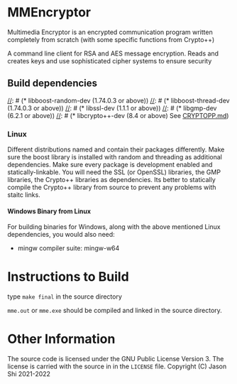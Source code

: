 # MMEncryptor

Multimedia Encryptor is an encrypted communication program written completely from scratch (with some specific functions from Crypto++)

A command line client for RSA and AES message encryption. Reads and creates keys and use sophisticated cipher systems to ensure security

## Build dependencies

[//]: # (Depending on each version of Linux, the packages are named differently)
[//]: # (### Linux)
[//]: # (* libboost-random-dev (1.74.0.3 or above))
[//]: # (* libboost-thread-dev (1.74.0.3 or above))
[//]: # (* libssl-dev (1.1.1 or above))
[//]: # (* libgmp-dev (6.2.1 or above))
[//]: # (* libcrypto++-dev (8.4 or above) See [CRYPTOPP.md](./CRYPTOPP.md))

### Linux

Different distributions named and contain their packages differently. Make sure the boost library is installed with random and threading as additional dependencies. Make sure every package is development enabled and statically-linkable. You will need the SSL (or OpenSSL) libraries, the GMP libraries, the Crypto++ libraries as dependencies. Its better to statically compile the Crypto++ library from source to prevent any problems with staitc links.

#### Windows Binary from Linux

For building binaries for Windows, along with the above mentioned Linux dependencies, you would also need:

* mingw compiler suite: mingw-w64

# Instructions to Build

type ```make final``` in the source directory


```mme.out``` or ```mme.exe``` should be compiled and linked in the source directory.

# Other Information

The source code is licensed under the GNU Public License Version 3.
The license is carried with the source in in the `LICENSE` file.
Copyright (C) Jason Shi 2021-2022
